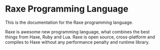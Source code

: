# Raxe Programming Language

This is the documentation for the Raxe programming language.

Raxe is awesome new programming language, what combines the best things from Haxe, Ruby and Lua. Raxe is open source, cross-platform and compiles to Haxe without any performance penalty and runtime library.